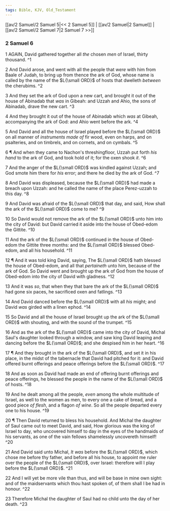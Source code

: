 ```yaml
---
tags: Bible, KJV, Old_Testament
---
```


[[av/2 Samuel/2 Samuel 5|<< 2 Samuel 5]] | [[av/2 Samuel|2 Samuel]] | [[av/2 Samuel/2 Samuel 7|2 Samuel 7 >>]]

### 2 Samuel 6

1 AGAIN, David gathered together all _the_ chosen _men_ of Israel, thirty thousand. ^1

2 And David arose, and went with all the people that _were_ with him from Baale of Judah, to bring up from thence the ark of God, whose name is called by the name of the $L{\small ORD}$ of hosts that dwelleth _between_ the cherubims. ^2

3 And they set the ark of God upon a new cart, and brought it out of the house of Abinadab that _was_ in Gibeah: and Uzzah and Ahio, the sons of Abinadab, drave the new cart. ^3

4 And they brought it out of the house of Abinadab which _was_ at Gibeah, accompanying the ark of God: and Ahio went before the ark. ^4

5 And David and all the house of Israel played before the $L{\small ORD}$ on all manner of _instruments_ _made_ _of_ fir wood, even on harps, and on psalteries, and on timbrels, and on cornets, and on cymbals. ^5

6 ¶ And when they came to Nachon's threshingfloor, Uzzah put forth _his_ _hand_ to the ark of God, and took hold of it; for the oxen shook _it_. ^6

7 And the anger of the $L{\small ORD}$ was kindled against Uzzah; and God smote him there for _his_ error; and there he died by the ark of God. ^7

8 And David was displeased, because the $L{\small ORD}$ had made a breach upon Uzzah: and he called the name of the place Perez-uzzah to this day. ^8

9 And David was afraid of the $L{\small ORD}$ that day, and said, How shall the ark of the $L{\small ORD}$ come to me? ^9

10 So David would not remove the ark of the $L{\small ORD}$ unto him into the city of David: but David carried it aside into the house of Obed-edom the Gittite. ^10

11 And the ark of the $L{\small ORD}$ continued in the house of Obed-edom the Gittite three months: and the $L{\small ORD}$ blessed Obed-edom, and all his household. ^11

12 ¶ And it was told king David, saying, The $L{\small ORD}$ hath blessed the house of Obed-edom, and all that _pertaineth_ unto him, because of the ark of God. So David went and brought up the ark of God from the house of Obed-edom into the city of David with gladness. ^12

13 And it was _so_, that when they that bare the ark of the $L{\small ORD}$ had gone six paces, he sacrificed oxen and fatlings. ^13

14 And David danced before the $L{\small ORD}$ with all _his_ might; and David _was_ girded with a linen ephod. ^14

15 So David and all the house of Israel brought up the ark of the $L{\small ORD}$ with shouting, and with the sound of the trumpet. ^15

16 And as the ark of the $L{\small ORD}$ came into the city of David, Michal Saul's daughter looked through a window, and saw king David leaping and dancing before the $L{\small ORD}$; and she despised him in her heart. ^16

17 ¶ And they brought in the ark of the $L{\small ORD}$, and set it in his place, in the midst of the tabernacle that David had pitched for it: and David offered burnt offerings and peace offerings before the $L{\small ORD}$. ^17

18 And as soon as David had made an end of offering burnt offerings and peace offerings, he blessed the people in the name of the $L{\small ORD}$ of hosts. ^18

19 And he dealt among all the people, _even_ among the whole multitude of Israel, as well to the women as men, to every one a cake of bread, and a good piece _of_ _flesh_, and a flagon _of_ _wine_. So all the people departed every one to his house. ^19

20 ¶ Then David returned to bless his household. And Michal the daughter of Saul came out to meet David, and said, How glorious was the king of Israel to day, who uncovered himself to day in the eyes of the handmaids of his servants, as one of the vain fellows shamelessly uncovereth himself! ^20

21 And David said unto Michal, _It_ _was_ before the $L{\small ORD}$, which chose me before thy father, and before all his house, to appoint me ruler over the people of the $L{\small ORD}$, over Israel: therefore will I play before the $L{\small ORD}$. ^21

22 And I will yet be more vile than thus, and will be base in mine own sight: and of the maidservants which thou hast spoken of, of them shall I be had in honour. ^22

23 Therefore Michal the daughter of Saul had no child unto the day of her death. ^23
